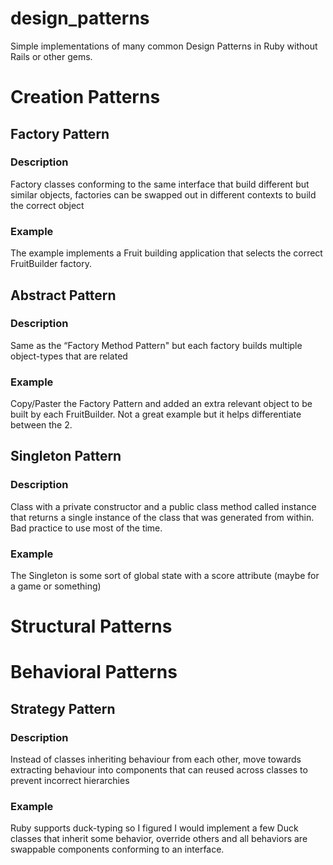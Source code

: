 # design_patterns

Simple implementations of many common Design Patterns in Ruby without Rails or other gems.

# Creation Patterns

## Factory Pattern

### Description
Factory classes conforming to the same interface that build different but similar objects, factories can be swapped out in different contexts to build the correct object

### Example
The example implements a Fruit building application that selects the correct FruitBuilder factory.

## Abstract Pattern

### Description
Same as the “Factory Method Pattern" but each factory builds multiple object-types that are related

### Example
Copy/Paster the Factory Pattern and added an extra relevant object to be built by each FruitBuilder.  Not a great example but it helps differentiate between the 2.

## Singleton Pattern

### Description
Class with a private constructor and a public class method called instance that returns a single instance of the class that was generated from within.  Bad practice to use most of the time.

### Example
The Singleton is some sort of global state with a score attribute (maybe for a game or something)

# Structural Patterns

# Behavioral Patterns

## Strategy Pattern

### Description
Instead of classes inheriting behaviour from each other, move towards extracting behaviour into components that can reused across classes to prevent incorrect hierarchies

### Example
Ruby supports duck-typing so I figured I would implement a few Duck classes that inherit some behavior, override others and all behaviors are swappable components conforming to an interface.
